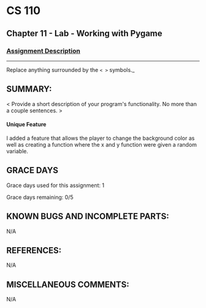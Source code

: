 # CS 110
## Chapter 11 - Lab - Working with Pygame


### [Assignment Description](https://docs.google.com/document/d/1kFLQs7Lepb8hcYOrZq5scmRmdcNkIwWZ6Kb85_0bCVY/edit?usp=sharing)

***
Replace anything surrounded by the `< >` symbols._

## SUMMARY:
 < Provide a short description of your program's functionality. No more than a couple sentences. >
#### Unique Feature
 I added a feature that allows the player to change the background color as well as creating a function where the x and y function were given a random variable.

## GRACE DAYS
Grace days used for this assignment: 1

Grace days remaining: 0/5

## KNOWN BUGS AND INCOMPLETE PARTS:
 N/A

## REFERENCES:
 N/A

## MISCELLANEOUS COMMENTS:
 N/A
